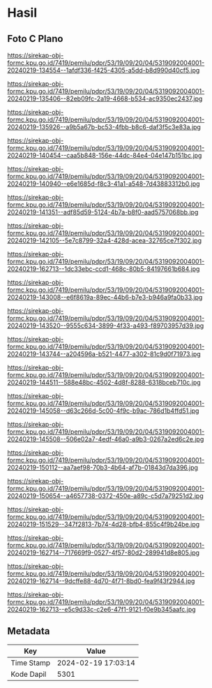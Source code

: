 # Hasil

## Foto C Plano

https://sirekap-obj-formc.kpu.go.id/7419/pemilu/pdpr/53/19/09/20/04/5319092004001-20240219-134554--1afdf336-f425-4305-a5dd-b8d990d40cf5.jpg

https://sirekap-obj-formc.kpu.go.id/7419/pemilu/pdpr/53/19/09/20/04/5319092004001-20240219-135406--82eb09fc-2a19-4668-b534-ac9350ec2437.jpg

https://sirekap-obj-formc.kpu.go.id/7419/pemilu/pdpr/53/19/09/20/04/5319092004001-20240219-135926--a9b5a67b-bc53-4fbb-b8c6-daf3f5c3e83a.jpg

https://sirekap-obj-formc.kpu.go.id/7419/pemilu/pdpr/53/19/09/20/04/5319092004001-20240219-140454--caa5b848-156e-44dc-84e4-04e147b151bc.jpg

https://sirekap-obj-formc.kpu.go.id/7419/pemilu/pdpr/53/19/09/20/04/5319092004001-20240219-140940--e6e1685d-f8c3-41a1-a548-7d43883312b0.jpg

https://sirekap-obj-formc.kpu.go.id/7419/pemilu/pdpr/53/19/09/20/04/5319092004001-20240219-141351--adf85d59-5124-4b7a-b8f0-aad5757068bb.jpg

https://sirekap-obj-formc.kpu.go.id/7419/pemilu/pdpr/53/19/09/20/04/5319092004001-20240219-142105--5e7c8799-32a4-428d-acea-32765ce7f302.jpg

https://sirekap-obj-formc.kpu.go.id/7419/pemilu/pdpr/53/19/09/20/04/5319092004001-20240219-162713--1dc33ebc-ccd1-468c-80b5-84197661b684.jpg

https://sirekap-obj-formc.kpu.go.id/7419/pemilu/pdpr/53/19/09/20/04/5319092004001-20240219-143008--e6f8619a-89ec-44b6-b7e3-b946a9fa0b33.jpg

https://sirekap-obj-formc.kpu.go.id/7419/pemilu/pdpr/53/19/09/20/04/5319092004001-20240219-143520--9555c634-3899-4f33-a493-f89703957d39.jpg

https://sirekap-obj-formc.kpu.go.id/7419/pemilu/pdpr/53/19/09/20/04/5319092004001-20240219-143744--a204596a-b521-4477-a302-81c9d0f71973.jpg

https://sirekap-obj-formc.kpu.go.id/7419/pemilu/pdpr/53/19/09/20/04/5319092004001-20240219-144511--588e48bc-4502-4d8f-8288-6318bceb710c.jpg

https://sirekap-obj-formc.kpu.go.id/7419/pemilu/pdpr/53/19/09/20/04/5319092004001-20240219-145058--d63c266d-5c00-4f9c-b9ac-786d1b4ffd51.jpg

https://sirekap-obj-formc.kpu.go.id/7419/pemilu/pdpr/53/19/09/20/04/5319092004001-20240219-145508--506e02a7-4edf-46a0-a9b3-0267a2ed6c2e.jpg

https://sirekap-obj-formc.kpu.go.id/7419/pemilu/pdpr/53/19/09/20/04/5319092004001-20240219-150112--aa7aef98-70b3-4b64-af7b-01843d7da396.jpg

https://sirekap-obj-formc.kpu.go.id/7419/pemilu/pdpr/53/19/09/20/04/5319092004001-20240219-150654--a4657738-0372-450e-a89c-c5d7a79251d2.jpg

https://sirekap-obj-formc.kpu.go.id/7419/pemilu/pdpr/53/19/09/20/04/5319092004001-20240219-151529--347f2813-7b74-4d28-bfb4-855c4f9b24be.jpg

https://sirekap-obj-formc.kpu.go.id/7419/pemilu/pdpr/53/19/09/20/04/5319092004001-20240219-162714--717669f9-0527-4f57-80d2-289941d8e805.jpg

https://sirekap-obj-formc.kpu.go.id/7419/pemilu/pdpr/53/19/09/20/04/5319092004001-20240219-162714--9dcffe88-4d70-4f71-8bd0-fea9f43f2944.jpg

https://sirekap-obj-formc.kpu.go.id/7419/pemilu/pdpr/53/19/09/20/04/5319092004001-20240219-162713--e5c9d33c-c2e6-47f1-9121-f0e9b345aafc.jpg


## Metadata

| Key        | Value               |
| ---------- | ------------------- |
| Time Stamp | 2024-02-19 17:03:14 |
| Kode Dapil | 5301                |



